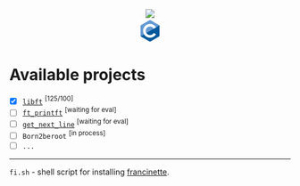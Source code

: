 
<div id="header" align="center">
  <a href="https://42berlin.de">
    <img src="https://imgs.search.brave.com/jpNXMdgJ3R9pu-9uya0UyEx_CnxTifc_RwYrFaxBQug/rs:fit:860:0:0/g:ce/aHR0cHM6Ly91cGxv/YWQud2lraW1lZGlh/Lm9yZy93aWtpcGVk/aWEvY29tbW9ucy84/LzhkLzQyX0xvZ28u/c3Zn.svg" width="150"/>
  </a>
</div>

<div align="center">
  <a href="https://www.cprogramming.com/" target="_blank" rel="noreferrer"> <img src="https://raw.githubusercontent.com/devicons/devicon/master/icons/c/c-original.svg" alt="The Language of Gods" width="40" height="40"/> </a>
</div>

# Available projects

- [x] [`libft`](https://github.com/tesla33io/42curriculum/tree/main/libft) <sup>\[125/100\]</sup>
- [ ] [`ft_printft`](https://github.com/tesla33io/42curriculum/tree/main/ft_printf) <sup>\[waiting for eval\]</sup>
- [ ] [`get_next_line`](https://github.com/tesla33io/42curriculum/tree/main/get_next_line) <sup>\[waiting for eval\]</sup>
- [ ] `Born2beroot` <sup>\[in process\]</sup>
- [ ] `...`

---

`fi.sh` - shell script for installing [francinette](https://github.com/xicodomingues/francinette).
